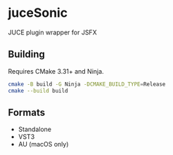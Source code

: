 # juceSonic

JUCE plugin wrapper for JSFX

## Building

Requires CMake 3.31+ and Ninja.

```bash
cmake -B build -G Ninja -DCMAKE_BUILD_TYPE=Release
cmake --build build
```

## Formats

- Standalone
- VST3
- AU (macOS only)
